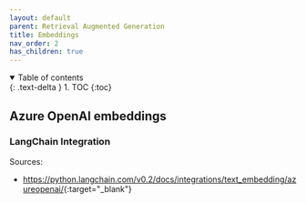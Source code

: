 ```yaml
---
layout: default
parent: Retrieval Augmented Generation
title: Embeddings
nav_order: 2
has_children: true
---
```


<details open markdown="block">
  <summary>
    Table of contents
  </summary>
  {: .text-delta }
1. TOC
{:toc}
</details>


## Azure OpenAI embeddings

### LangChain Integration

Sources:

- <https://python.langchain.com/v0.2/docs/integrations/text_embedding/azureopenai/>{:target="_blank"}
